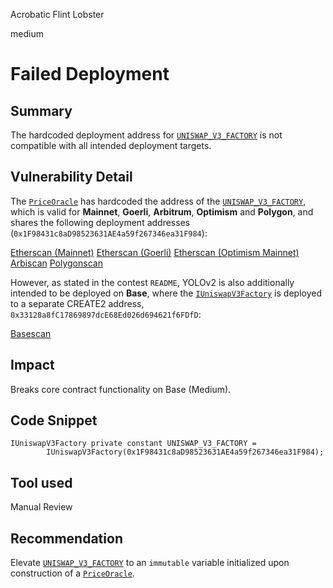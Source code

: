 Acrobatic Flint Lobster

medium

# Failed Deployment

## Summary

The hardcoded deployment address for [`UNISWAP_V3_FACTORY`](https://github.com/sherlock-audit/2024-01-looksrare/blob/7d76b96a58a6aee38f23bb38b8a5daa3bdc03f7c/contracts-yolo/contracts/PriceOracle.sol#L18) is not compatible with all intended deployment targets.

## Vulnerability Detail

The [`PriceOracle`](https://github.com/sherlock-audit/2024-01-looksrare/blob/7d76b96a58a6aee38f23bb38b8a5daa3bdc03f7c/contracts-yolo/contracts/PriceOracle.sol#L18) has hardcoded the address of the [`UNISWAP_V3_FACTORY`](https://github.com/sherlock-audit/2024-01-looksrare/blob/7d76b96a58a6aee38f23bb38b8a5daa3bdc03f7c/contracts-yolo/contracts/PriceOracle.sol#L18), which is valid for **Mainnet**, **Goerli**, **Arbitrum**, **Optimism** and **Polygon**, and shares the following deployment addresses (`0x1F98431c8aD98523631AE4a59f267346ea31F984`):

[Etherscan (Mainnet)](https://etherscan.io/address/0x1F98431c8aD98523631AE4a59f267346ea31F984#code)
[Etherscan (Goerli)](https://goerli.etherscan.io/address/0x1F98431c8aD98523631AE4a59f267346ea31F984#code)
[Etherscan (Optimism Mainnet)](https://optimistic.etherscan.io/address/0x1F98431c8aD98523631AE4a59f267346ea31F984#code)
[Arbiscan](https://arbiscan.io/address/0x1F98431c8aD98523631AE4a59f267346ea31F984#code)
[Polygonscan](https://polygonscan.com/address/0x1F98431c8aD98523631AE4a59f267346ea31F984#code)

However, as stated in the contest `README`, YOLOv2 is also additionally intended to be deployed on **Base**, where the [`IUniswapV3Factory`](https://github.com/sherlock-audit/2024-01-looksrare/blob/7d76b96a58a6aee38f23bb38b8a5daa3bdc03f7c/contracts-yolo/contracts/PriceOracle.sol#L18) is deployed to a separate CREATE2 address, `0x33128a8fC17869897dcE68Ed026d694621f6FDfD`:

[Basescan](https://basescan.org/address/0x33128a8fC17869897dcE68Ed026d694621f6FDfD#code)

## Impact

Breaks core contract functionality on Base (Medium).

## Code Snippet

```solidity
IUniswapV3Factory private constant UNISWAP_V3_FACTORY =
        IUniswapV3Factory(0x1F98431c8aD98523631AE4a59f267346ea31F984);
```

## Tool used

Manual Review

## Recommendation

Elevate [`UNISWAP_V3_FACTORY`](https://github.com/sherlock-audit/2024-01-looksrare/blob/7d76b96a58a6aee38f23bb38b8a5daa3bdc03f7c/contracts-yolo/contracts/PriceOracle.sol#L18) to an `immutable` variable initialized upon construction of a [`PriceOracle`](https://github.com/sherlock-audit/2024-01-looksrare/blob/7d76b96a58a6aee38f23bb38b8a5daa3bdc03f7c/contracts-yolo/contracts/PriceOracle.sol#L18).

